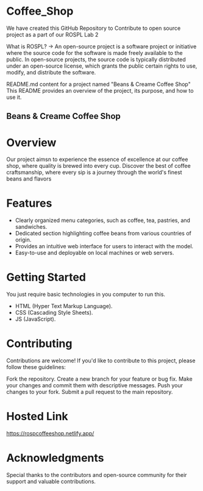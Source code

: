 # Coffee_Shop

We have created this GitHub Repository to Contribute to open source project as a part of our ROSPL Lab 2

What is ROSPL? -> An open-source project is a software project or initiative where the source code for the software is made freely available to the public. In open-source projects, the source code is typically distributed under an open-source license, which grants the public certain rights to use, modify, and distribute the software.

README.md content for a project named "Beans & Creame Coffee Shop" This README provides an overview of the project, its purpose, and how to use it.

## Beans & Creame Coffee Shop

# Overview

Our project aimsn to experience the essence of excellence at our coffee shop, where quality is brewed into every cup. Discover the best of coffee craftsmanship, where every sip is a journey through the world's finest beans and flavors


# Features

+ Clearly organized menu categories, such as coffee, tea, pastries, and sandwiches.
+ Dedicated section highlighting coffee beans from various countries of origin.
+ Provides an intuitive web interface for users to interact with the model.
+ Easy-to-use and deployable on local machines or web servers.


# Getting Started
You just require basic technologies in you computer to run this.

+ HTML (Hyper Text Markup Language).
+ CSS (Cascading Style Sheets).
+ JS (JavaScript).

# Contributing
Contributions are welcome! If you'd like to contribute to this project, please follow these guidelines:

Fork the repository.
Create a new branch for your feature or bug fix.
Make your changes and commit them with descriptive messages.
Push your changes to your fork.
Submit a pull request to the main repository.

# Hosted Link 
https://rospcoffeeshop.netlify.app/

# Acknowledgments
Special thanks to the contributors and open-source community for their support and valuable contributions.
